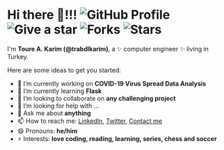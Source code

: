 # Hi there 👋!!! ![GitHub Profile](https://img.shields.io/badge/github-profile-yellowgreen) ![Give a star](https://img.shields.io/badge/give%20a%20star-if%20useful-blueviolet) ![Forks](https://img.shields.io/github/forks/trabdlkarim/trabdlkarim) ![Stars](https://img.shields.io/github/stars/trabdlkarim/trabdlkarim?color=red&style=plastic)


I'm **Toure A. Karim (@trabdlkarim)**, a ✨ computer engineer ✨ living in Turkey.

Here are some ideas to get you started:

- 🔭 I’m currently working on **COVID-19 Virus Spread Data Analysis**
- 🌱 I’m currently learning **Flask**
- 👯 I’m looking to collaborate on **any challenging project**
- 🤔 I’m looking for help with ...
- 💬 Ask me about **anything**
- 📫 How to reach me: [LinkedIn](https://www.linkedin.com/in/trabdlkarim/), [Twitter](https://twitter.com/trabdlkarim), [Contact me](mailto:trabdlkarim@gmail.com)
- 😄 Pronouns: **he/him**
- ⚡ Interests: **love coding, reading, learning, series, chess and soccer**

